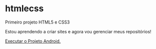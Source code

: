 # htmlecss
 Primeiro projeto HTML5 e CSS3

 Estou aprendendo a criar sites e agora vou gerenciar meus repositórios!

<a href="https://enzomakenzy.github.io/htmlecss/projeto/index.html">Executar o Projeto Android.</a>